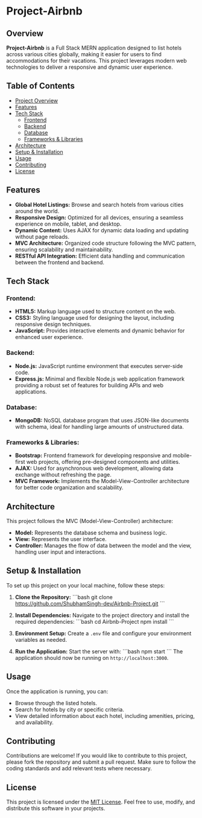 
# **Project-Airbnb**

## Overview
**Project-Airbnb** is a Full Stack MERN application designed to list hotels across various cities globally, making it easier for users to find accommodations for their vacations. This project leverages modern web technologies to deliver a responsive and dynamic user experience.

## **Table of Contents**
- [Project Overview](#overview)
- [Features](#features)
- [Tech Stack](#tech-stack)
  - [Frontend](#frontend)
  - [Backend](#backend)
  - [Database](#database)
  - [Frameworks & Libraries](#frameworks--libraries)
- [Architecture](#architecture)
- [Setup & Installation](#setup--installation)
- [Usage](#usage)
- [Contributing](#contributing)
- [License](#license)

## **Features**
- **Global Hotel Listings:** Browse and search hotels from various cities around the world.
- **Responsive Design:** Optimized for all devices, ensuring a seamless experience on mobile, tablet, and desktop.
- **Dynamic Content:** Uses AJAX for dynamic data loading and updating without page reloads.
- **MVC Architecture:** Organized code structure following the MVC pattern, ensuring scalability and maintainability.
- **RESTful API Integration:** Efficient data handling and communication between the frontend and backend.

## **Tech Stack**

### **Frontend:**
- **HTML5:** Markup language used to structure content on the web.
- **CSS3:** Styling language used for designing the layout, including responsive design techniques.
- **JavaScript:** Provides interactive elements and dynamic behavior for enhanced user experience.

### **Backend:**
- **Node.js:** JavaScript runtime environment that executes server-side code.
- **Express.js:** Minimal and flexible Node.js web application framework providing a robust set of features for building APIs and web applications.

### **Database:**
- **MongoDB:** NoSQL database program that uses JSON-like documents with schema, ideal for handling large amounts of unstructured data.

### **Frameworks & Libraries:**
- **Bootstrap:** Frontend framework for developing responsive and mobile-first web projects, offering pre-designed components and utilities.
- **AJAX:** Used for asynchronous web development, allowing data exchange without refreshing the page.
- **MVC Framework:** Implements the Model-View-Controller architecture for better code organization and scalability.

## **Architecture**
This project follows the MVC (Model-View-Controller) architecture:
- **Model:** Represents the database schema and business logic.
- **View:** Represents the user interface.
- **Controller:** Manages the flow of data between the model and the view, handling user input and interactions.

## **Setup & Installation**
To set up this project on your local machine, follow these steps:

1. **Clone the Repository:**
   \`\`\`bash
   git clone https://github.com/ShubhamSingh-dev/Airbnb-Project.git
   \`\`\`

2. **Install Dependencies:**
   Navigate to the project directory and install the required dependencies:
   \`\`\`bash
   cd Airbnb-Project
   npm install
   \`\`\`

3. **Environment Setup:**
   Create a `.env` file and configure your environment variables as needed.

4. **Run the Application:**
   Start the server with:
   \`\`\`bash
   npm start
   \`\`\`
   The application should now be running on `http://localhost:3000`.

## **Usage**
Once the application is running, you can:
- Browse through the listed hotels.
- Search for hotels by city or specific criteria.
- View detailed information about each hotel, including amenities, pricing, and availability.

## **Contributing**
Contributions are welcome! If you would like to contribute to this project, please fork the repository and submit a pull request. Make sure to follow the coding standards and add relevant tests where necessary.

## **License**
This project is licensed under the [MIT License](LICENSE). Feel free to use, modify, and distribute this software in your projects.

